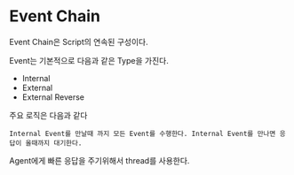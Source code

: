 # Event Chain
Event Chain은 Script의 연속된 구성이다.

Event는 기본적으로 다음과 같은 Type을 가진다.

- Internal
- External
- External Reverse

주요 로직은 다음과 같다

```
Internal Event를 만날때 까지 모든 Event를 수행한다. Internal Event를 만나면 응답이 올때까지 대기한다.
```

Agent에게 빠른 응답을 주기위해서 thread를 사용한다.
